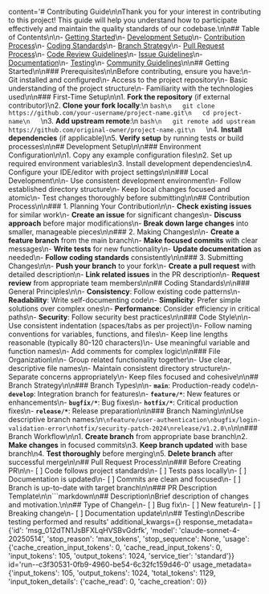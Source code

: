 content='# Contributing Guide\n\nThank you for your interest in contributing to this project! This guide will help you understand how to participate effectively and maintain the quality standards of our codebase.\n\n## Table of Contents\n\n- [Getting Started](#getting-started)\n- [Development Setup](#development-setup)\n- [Contribution Process](#contribution-process)\n- [Coding Standards](#coding-standards)\n- [Branch Strategy](#branch-strategy)\n- [Pull Request Process](#pull-request-process)\n- [Code Review Guidelines](#code-review-guidelines)\n- [Issue Guidelines](#issue-guidelines)\n- [Documentation](#documentation)\n- [Testing](#testing)\n- [Community Guidelines](#community-guidelines)\n\n## Getting Started\n\n### Prerequisites\n\nBefore contributing, ensure you have:\n- Git installed and configured\n- Access to the project repository\n- Basic understanding of the project structure\n- Familiarity with the technologies used\n\n### First-Time Setup\n\n1. **Fork the repository** (if external contributor)\n2. **Clone your fork locally**:\n   ```bash\n   git clone https://github.com/your-username/project-name.git\n   cd project-name\n   ```\n3. **Add upstream remote**:\n   ```bash\n   git remote add upstream https://github.com/original-owner/project-name.git\n   ```\n4. **Install dependencies** (if applicable)\n5. **Verify setup** by running tests or build processes\n\n## Development Setup\n\n### Environment Configuration\n\n1. Copy any example configuration files\n2. Set up required environment variables\n3. Install development dependencies\n4. Configure your IDE/editor with project settings\n\n### Local Development\n\n- Use consistent development environment\n- Follow established directory structure\n- Keep local changes focused and atomic\n- Test changes thoroughly before submitting\n\n## Contribution Process\n\n### 1. Planning Your Contribution\n\n- **Check existing issues** for similar work\n- **Create an issue** for significant changes\n- **Discuss approach** before major modifications\n- **Break down large changes** into smaller, manageable pieces\n\n### 2. Making Changes\n\n- **Create a feature branch** from the main branch\n- **Make focused commits** with clear messages\n- **Write tests** for new functionality\n- **Update documentation** as needed\n- **Follow coding standards** consistently\n\n### 3. Submitting Changes\n\n- **Push your branch** to your fork\n- **Create a pull request** with detailed description\n- **Link related issues** in the PR description\n- **Request review** from appropriate team members\n\n## Coding Standards\n\n### General Principles\n\n- **Consistency**: Follow existing code patterns\n- **Readability**: Write self-documenting code\n- **Simplicity**: Prefer simple solutions over complex ones\n- **Performance**: Consider efficiency in critical paths\n- **Security**: Follow security best practices\n\n### Code Style\n\n- Use consistent indentation (spaces/tabs as per project)\n- Follow naming conventions for variables, functions, and files\n- Keep line lengths reasonable (typically 80-120 characters)\n- Use meaningful variable and function names\n- Add comments for complex logic\n\n### File Organization\n\n- Group related functionality together\n- Use clear, descriptive file names\n- Maintain consistent directory structure\n- Separate concerns appropriately\n- Keep files focused and cohesive\n\n## Branch Strategy\n\n### Branch Types\n\n- **`main`**: Production-ready code\n- **`develop`**: Integration branch for features\n- **`feature/*`**: New features or enhancements\n- **`bugfix/*`**: Bug fixes\n- **`hotfix/*`**: Critical production fixes\n- **`release/*`**: Release preparation\n\n### Branch Naming\n\nUse descriptive branch names:\n```\nfeature/user-authentication\nbugfix/login-validation-error\nhotfix/security-patch-2024\nrelease/v1.2.0\n```\n\n### Branch Workflow\n\n1. **Create branch** from appropriate base branch\n2. **Make changes** in focused commits\n3. **Keep branch updated** with base branch\n4. **Test thoroughly** before merging\n5. **Delete branch** after successful merge\n\n## Pull Request Process\n\n### Before Creating PR\n\n- [ ] Code follows project standards\n- [ ] Tests pass locally\n- [ ] Documentation is updated\n- [ ] Commits are clean and focused\n- [ ] Branch is up-to-date with target branch\n\n### PR Description Template\n\n```markdown\n## Description\nBrief description of changes and motivation.\n\n## Type of Change\n- [ ] Bug fix\n- [ ] New feature\n- [ ] Breaking change\n- [ ] Documentation update\n\n## Testing\nDescribe testing performed and results' additional_kwargs={} response_metadata={'id': 'msg_012dTN1JsBFXLqHVSBvGdrfk', 'model': 'claude-sonnet-4-20250514', 'stop_reason': 'max_tokens', 'stop_sequence': None, 'usage': {'cache_creation_input_tokens': 0, 'cache_read_input_tokens': 0, 'input_tokens': 105, 'output_tokens': 1024, 'service_tier': 'standard'}} id='run--c3f30531-0fb9-4960-be54-6c32fc159d46-0' usage_metadata={'input_tokens': 105, 'output_tokens': 1024, 'total_tokens': 1129, 'input_token_details': {'cache_read': 0, 'cache_creation': 0}}